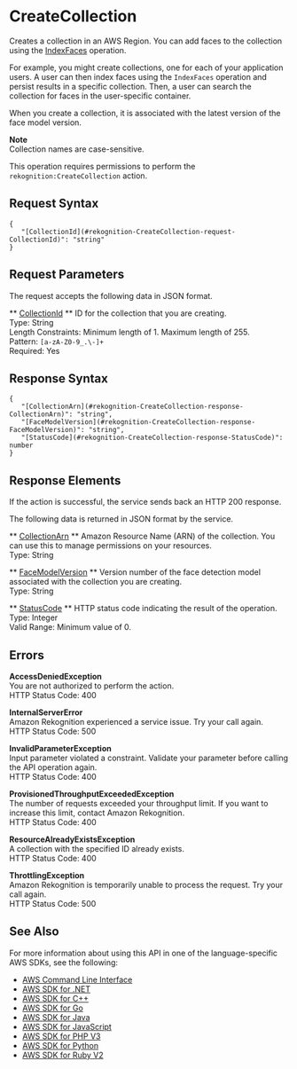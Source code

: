 # CreateCollection<a name="API_CreateCollection"></a>

Creates a collection in an AWS Region\. You can add faces to the collection using the [IndexFaces](API_IndexFaces.md) operation\. 

For example, you might create collections, one for each of your application users\. A user can then index faces using the `IndexFaces` operation and persist results in a specific collection\. Then, a user can search the collection for faces in the user\-specific container\. 

When you create a collection, it is associated with the latest version of the face model version\.

**Note**  
Collection names are case\-sensitive\.

This operation requires permissions to perform the `rekognition:CreateCollection` action\.

## Request Syntax<a name="API_CreateCollection_RequestSyntax"></a>

```
{
   "[CollectionId](#rekognition-CreateCollection-request-CollectionId)": "string"
}
```

## Request Parameters<a name="API_CreateCollection_RequestParameters"></a>

The request accepts the following data in JSON format\.

 ** [CollectionId](#API_CreateCollection_RequestSyntax) **   <a name="rekognition-CreateCollection-request-CollectionId"></a>
ID for the collection that you are creating\.  
Type: String  
Length Constraints: Minimum length of 1\. Maximum length of 255\.  
Pattern: `[a-zA-Z0-9_.\-]+`   
Required: Yes

## Response Syntax<a name="API_CreateCollection_ResponseSyntax"></a>

```
{
   "[CollectionArn](#rekognition-CreateCollection-response-CollectionArn)": "string",
   "[FaceModelVersion](#rekognition-CreateCollection-response-FaceModelVersion)": "string",
   "[StatusCode](#rekognition-CreateCollection-response-StatusCode)": number
}
```

## Response Elements<a name="API_CreateCollection_ResponseElements"></a>

If the action is successful, the service sends back an HTTP 200 response\.

The following data is returned in JSON format by the service\.

 ** [CollectionArn](#API_CreateCollection_ResponseSyntax) **   <a name="rekognition-CreateCollection-response-CollectionArn"></a>
Amazon Resource Name \(ARN\) of the collection\. You can use this to manage permissions on your resources\.   
Type: String

 ** [FaceModelVersion](#API_CreateCollection_ResponseSyntax) **   <a name="rekognition-CreateCollection-response-FaceModelVersion"></a>
Version number of the face detection model associated with the collection you are creating\.  
Type: String

 ** [StatusCode](#API_CreateCollection_ResponseSyntax) **   <a name="rekognition-CreateCollection-response-StatusCode"></a>
HTTP status code indicating the result of the operation\.  
Type: Integer  
Valid Range: Minimum value of 0\.

## Errors<a name="API_CreateCollection_Errors"></a>

 **AccessDeniedException**   
You are not authorized to perform the action\.  
HTTP Status Code: 400

 **InternalServerError**   
Amazon Rekognition experienced a service issue\. Try your call again\.  
HTTP Status Code: 500

 **InvalidParameterException**   
Input parameter violated a constraint\. Validate your parameter before calling the API operation again\.  
HTTP Status Code: 400

 **ProvisionedThroughputExceededException**   
The number of requests exceeded your throughput limit\. If you want to increase this limit, contact Amazon Rekognition\.  
HTTP Status Code: 400

 **ResourceAlreadyExistsException**   
A collection with the specified ID already exists\.  
HTTP Status Code: 400

 **ThrottlingException**   
Amazon Rekognition is temporarily unable to process the request\. Try your call again\.  
HTTP Status Code: 500

## See Also<a name="API_CreateCollection_SeeAlso"></a>

For more information about using this API in one of the language\-specific AWS SDKs, see the following:
+  [AWS Command Line Interface](https://docs.aws.amazon.com/goto/aws-cli/rekognition-2016-06-27/CreateCollection) 
+  [AWS SDK for \.NET](https://docs.aws.amazon.com/goto/DotNetSDKV3/rekognition-2016-06-27/CreateCollection) 
+  [AWS SDK for C\+\+](https://docs.aws.amazon.com/goto/SdkForCpp/rekognition-2016-06-27/CreateCollection) 
+  [AWS SDK for Go](https://docs.aws.amazon.com/goto/SdkForGoV1/rekognition-2016-06-27/CreateCollection) 
+  [AWS SDK for Java](https://docs.aws.amazon.com/goto/SdkForJava/rekognition-2016-06-27/CreateCollection) 
+  [AWS SDK for JavaScript](https://docs.aws.amazon.com/goto/AWSJavaScriptSDK/rekognition-2016-06-27/CreateCollection) 
+  [AWS SDK for PHP V3](https://docs.aws.amazon.com/goto/SdkForPHPV3/rekognition-2016-06-27/CreateCollection) 
+  [AWS SDK for Python](https://docs.aws.amazon.com/goto/boto3/rekognition-2016-06-27/CreateCollection) 
+  [AWS SDK for Ruby V2](https://docs.aws.amazon.com/goto/SdkForRubyV2/rekognition-2016-06-27/CreateCollection) 
